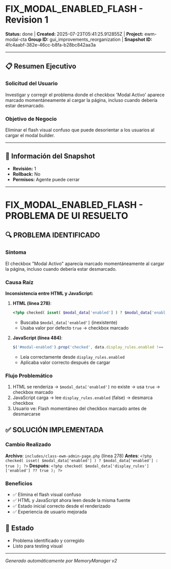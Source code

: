 # FIX_MODAL_ENABLED_FLASH - Revision 1

**Status:** done | **Created:** 2025-07-23T05:41:25.912855Z | **Project:** ewm-modal-cta
**Group ID:** gui_improvements_reorganization | **Snapshot ID:** 4fc4aabf-382e-46cc-b8fa-b28bc842aa3a

---

## 📋 Resumen Ejecutivo
### Solicitud del Usuario
Investigar y corregir el problema donde el checkbox 'Modal Activo' aparece marcado momentáneamente al cargar la página, incluso cuando debería estar desmarcado.

### Objetivo de Negocio
Eliminar el flash visual confuso que puede desorientar a los usuarios al cargar el modal builder.

---

## 🔧 Información del Snapshot
- **Revisión:** 1
- **Rollback:** No
- **Permisos:** Agente puede cerrar

---

# FIX_MODAL_ENABLED_FLASH - PROBLEMA DE UI RESUELTO

## 🔍 PROBLEMA IDENTIFICADO

### Síntoma
El checkbox "Modal Activo" aparecía marcado momentáneamente al cargar la página, incluso cuando debería estar desmarcado.

### Causa Raíz
**Inconsistencia entre HTML y JavaScript:**

1. **HTML (línea 278)**: 
   ```php
   <?php checked( isset( $modal_data['enabled'] ) ? $modal_data['enabled'] : true ); ?>
   ```
   - Buscaba `$modal_data['enabled']` (inexistente)
   - Usaba valor por defecto `true` → checkbox marcado

2. **JavaScript (línea 484)**:
   ```javascript
   $('#modal-enabled').prop('checked', data.display_rules.enabled !== false);
   ```
   - Leía correctamente desde `display_rules.enabled`
   - Aplicaba valor correcto después de cargar

### Flujo Problemático
1. HTML se renderiza → `$modal_data['enabled']` no existe → usa `true` → checkbox marcado
2. JavaScript carga → lee `display_rules.enabled` (false) → desmarca checkbox  
3. Usuario ve: Flash momentáneo del checkbox marcado antes de desmarcarse

## ✅ SOLUCIÓN IMPLEMENTADA

### Cambio Realizado
**Archivo**: `includes/class-ewm-admin-page.php` (línea 278)
**Antes**: `<?php checked( isset( $modal_data['enabled'] ) ? $modal_data['enabled'] : true ); ?>`
**Después**: `<?php checked( $modal_data['display_rules']['enabled'] ?? true ); ?>`

### Beneficios
- ✅ Elimina el flash visual confuso
- ✅ HTML y JavaScript ahora leen desde la misma fuente
- ✅ Estado inicial correcto desde el renderizado
- ✅ Experiencia de usuario mejorada

## 🧪 Estado
- Problema identificado y corregido
- Listo para testing visual

---

*Generado automáticamente por MemoryManager v2*
